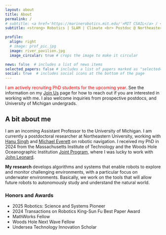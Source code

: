 ```yaml
---
layout: about
title: About
permalink: /
# subtitle: <a href='https://marinerobotics.mit.edu/'>MIT CSAIL</a> / <a href='https://www.whoi.edu/'>WHOI</a>
subtitle: <strong> Robotics | SLAM | Climate <br> Postdoc @ Northeastern <br> Incoming Faculty @ University of Michigan </strong>

profile:
  align: right
  # image: prof_pic.jpg
  image: river_pavilion.jpg
  image_circular: true # crops the image to make it circular

news: false  # includes a list of news items
selected_papers: false # includes a list of papers marked as "selected={true}"
social: true  # includes social icons at the bottom of the page
---
```


<span style="color:red;"> I am actively recruiting PhD students for the upcoming
year. </span>
See the information on my
<a href="/join/">Join Us</a> page for how to reach out if you are interested in working with me.
I also welcome inquiries from prospective postdocs, and
University of Michigan undergrads.

## A bit about me

I am an incoming Assistant Professor to the University of Michigan.  I am
currently a postdoctoral researcher at Northeastern University, working with
<a href="https://www.ece.neu.edu/people/singh-hanumant">Hanu Singh</a> and
<a href="https://www.ece.neu.edu/people/everett-michael">Michael Everett</a>
on robotic navigation.  I received my PhD in 2024 from the Massachusetts
Institute of Technology and the Woods Hole Oceanographic Institution <a
href="https://mit.whoi.edu/"> Joint Program</a>, where I was lucky to work with
<a href="https://www.csail.mit.edu/person/john-leonard">John Leonard</a>.

**My research** develops algorithms and systems that enable robots to
explore and monitor challenging environments, with a particular focus on
underwater environments. Basically, we work on the tools that will allow
future robots to autonomously study and understand the natural world.

<!-- My PhD research focused on enabling long-term, low-cost underwater navigation (a
serious limitation to widespread autonomous ocean observation). This direction
led to the development of a
<a href="https://arxiv.org/abs/2302.11614">state-of-the-art SLAM backend</a> --
built on tools from optimization, geometry, and graph theory -- that is both
faster than existing methods and provides rigorous performance guarantees. This
paints a picture of future work I am interested in: solving fundamental robotics
problems that are motivated by important societal challenges. -->

### Honors and Awards

- 2025 Robotics: Science and Systems Pioneer
- 2024 Transactions on Robotics King-Sun Fu Best Paper Award
- MathWorks Fellow
- Woods Hole Next Wave Fellow
- Undersea Technology Innovation Scholar
